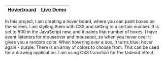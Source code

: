 | [Hoverboard](https://github.com/lana-20/50Projects50Days/tree/main/HoverBoard) | [Live Demo](https://lana-20.github.io/hoverboard/) |
|----|----|

In this project, I am creating a hover board, where you can paint boxes on the screen.
I am styiling them with CSS and setting to a certain number.
It is set to 500 in the JavaScript now, and it paints that number of boxes.
I have event listeners for mouseover and mouseout, so when you hover over it gives you a random color.
When hovering over a box, it turns blue; hover again - purple. There is an array of colors to choose from.
This can be used for a drawing application. I am using CSS transition for the fadeout effect.

